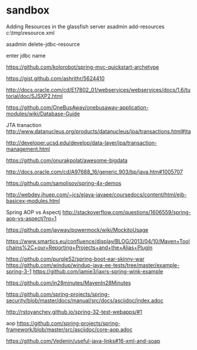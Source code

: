 # sandbox

Adding Resources in the glassfish server
asadmin add-resources c:\tmp\resource.xml

asadmin delete-jdbc-resource

enter jdbc name

https://github.com/kolorobot/spring-mvc-quickstart-archetype

https://gist.github.com/ashrithr/5624410

http://docs.oracle.com/cd/E17802_01/webservices/webservices/docs/1.6/tutorial/doc/SJSXP2.html

https://github.com/OneBusAway/onebusaway-application-modules/wiki/Database-Guide

JTA tranaction
http://www.datanucleus.org/products/datanucleus/jpa/transactions.html#jta

http://developer.ucsd.edu/develop/data-layer/jpa/transaction-management.html

https://github.com/onurakpolat/awesome-bigdata

http://docs.oracle.com/cd/A97688_16/generic.903/bp/java.htm#1005707

https://github.com/samolisov/spring-4x-demos

http://webdev.jhuep.com/~jcs/ejava-javaee/coursedocs/content/html/ejb-basicex-modules.html

Spring AOP vs Aspectj
http://stackoverflow.com/questions/1606559/spring-aop-vs-aspectj?rq=1

https://github.com/jayway/powermock/wiki/MockitoUsage

https://www.smartics.eu/confluence/display/BLOG/2013/04/10/Maven+Toolchains%2C+our+Reporting+Projects+and+the+Alias+Plugin

https://github.com/purple52/spring-boot-ear-skinny-war
https://github.com/windup/windup-java-ee-tests/tree/master/example-spring-3-1
https://github.com/jamie3/jaxrs-spring-wink-example

https://github.com/in28minutes/MavenIn28Minutes

https://github.com/spring-projects/spring-security/blob/master/docs/manual/src/docs/asciidoc/index.adoc

http://rstoyanchev.github.io/spring-32-test-webapps/#1

aop
https://github.com/spring-projects/spring-framework/blob/master/src/asciidoc/core-aop.adoc

https://github.com/Vedenin/useful-java-links#16-xml-and-soap
